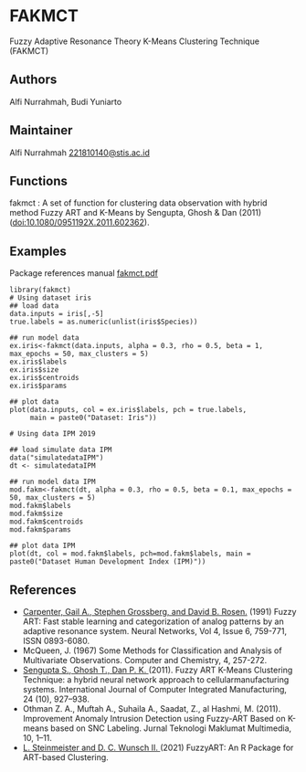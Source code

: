 # FAKMCT
Fuzzy Adaptive Resonance Theory K-Means Clustering Technique (FAKMCT)

## Authors

Alfi Nurrahmah, Budi Yuniarto

## Maintainer

Alfi Nurrahmah <221810140@stis.ac.id>

## Functions

fakmct : A set of function for clustering data observation with hybrid method Fuzzy ART and K-Means
         by Sengupta, Ghosh & Dan (2011) (<doi:10.1080/0951192X.2011.602362>).

## Examples 
Package references manual [fakmct.pdf](https://cran.rstudio.com/web/packages/fakmct/fakmct.pdf) 
```{r}
library(fakmct)
# Using dataset iris
## load data
data.inputs = iris[,-5]
true.labels = as.numeric(unlist(iris$Species))

## run model data
ex.iris<-fakmct(data.inputs, alpha = 0.3, rho = 0.5, beta = 1, max_epochs = 50, max_clusters = 5)
ex.iris$labels
ex.iris$size
ex.iris$centroids
ex.iris$params

## plot data
plot(data.inputs, col = ex.iris$labels, pch = true.labels,
     main = paste0("Dataset: Iris"))

# Using data IPM 2019

## load simulate data IPM
data("simulatedataIPM")
dt <- simulatedataIPM

## run model data IPM
mod.fakm<-fakmct(dt, alpha = 0.3, rho = 0.5, beta = 0.1, max_epochs = 50, max_clusters = 5)
mod.fakm$labels
mod.fakm$size
mod.fakm$centroids
mod.fakm$params

## plot data IPM
plot(dt, col = mod.fakm$labels, pch=mod.fakm$labels, main = paste0("Dataset Human Development Index (IPM)"))

```

## References

  - [Carpenter, Gail A., Stephen Grossberg, and David B. Rosen.](https://doi.org/10.1016/0893-6080(91)90056-B) (1991) Fuzzy ART: Fast stable learning and categorization of analog patterns by an 
    adaptive resonance system. Neural Networks, Vol 4, Issue 6, 759-771, ISSN 0893-6080.
  - McQueen, J. (1967) Some Methods for Classification and Analysis of Multivariate Observations. Computer and Chemistry, 4, 257-272.
  - [Sengupta S., Ghosh T., Dan P. K. ](https://doi.org/10.1080/0951192X.2011.602362)(2011). Fuzzy ART K-Means Clustering Technique: a hybrid neural network approach to cellularmanufacturing systems. 
    International Journal of Computer Integrated Manufacturing, 24 (10), 927–938. 
  - Othman Z. A., Muftah A., Suhaila A., Saadat, Z., al Hashmi, M. (2011). Improvement Anomaly Intrusion Detection using Fuzzy-ART 
    Based on K-means based on SNC Labeling. Jurnal Teknologi Maklumat Multimedia, 10, 1–11.
  - [L. Steinmeister and D. C. Wunsch II. ](http://dx.doi.org/10.13140/RG.2.2.11823.25761)(2021) FuzzyART: An R Package for ART-based Clustering. 
